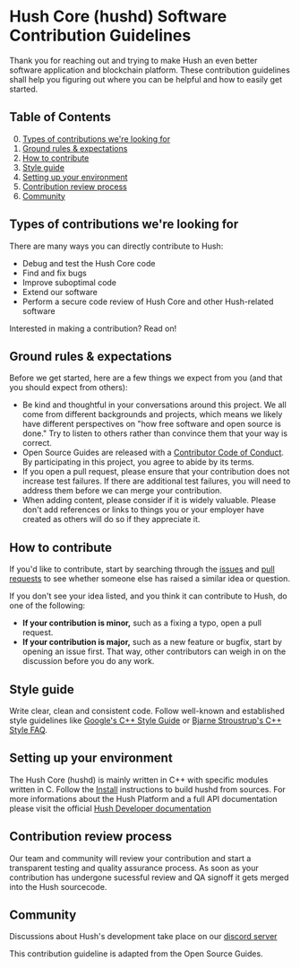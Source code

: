 
# Hush Core (hushd) Software Contribution Guidelines

Thank you for reaching out and trying to make Hush an even better software application and blockchain platform. These contribution guidelines shall help you figuring out where you can be helpful and how to easily get started.

## Table of Contents

0. [Types of contributions we're looking for](#types-of-contributions-were-looking-for)
0. [Ground rules & expectations](#ground-rules--expectations)
0. [How to contribute](#how-to-contribute)
0. [Style guide](#style-guide)
0. [Setting up your environment](#setting-up-your-environment)
0. [Contribution review process](#contribution-review-process)
0. [Community](#community)

## Types of contributions we're looking for
There are many ways you can directly contribute to Hush:

* Debug and test the Hush Core code
* Find and fix bugs
* Improve suboptimal code
* Extend our software
* Perform a secure code review of Hush Core and other Hush-related software

Interested in making a contribution? Read on!

## Ground rules & expectations

Before we get started, here are a few things we expect from you (and that you should expect from others):

* Be kind and thoughtful in your conversations around this project. We all come from different backgrounds and projects, which means we likely have different perspectives on "how free software and open source is done." Try to listen to others rather than convince them that your way is correct.
* Open Source Guides are released with a [Contributor Code of Conduct](./code_of_conduct.md). By participating in this project, you agree to abide by its terms.
* If you open a pull request, please ensure that your contribution does not increase test failures. If there are additional test failures, you will need to address them before we can merge your contribution.
* When adding content, please consider if it is widely valuable. Please don't add references or links to things you or your employer have created as others will do so if they appreciate it.

## How to contribute

If you'd like to contribute, start by searching through the [issues](https://github.com/MyHush/hush3/issues) and [pull requests](https://github.com/MyHush/hush3/pulls) to see whether someone else has raised a similar idea or question.

If you don't see your idea listed, and you think it can contribute to Hush, do one of the following:
* **If your contribution is minor,** such as a fixing a typo, open a pull request.
* **If your contribution is major,** such as a new feature or bugfix, start by opening an issue first. That way, other contributors can weigh in on the discussion before you do any work.

## Style guide
Write clear, clean and consistent code. Follow well-known and established style guidelines like [Google's C++ Style Guide](https://google.github.io/styleguide/cppguide.html) or [Bjarne Stroustrup's C++ Style FAQ](http://www.stroustrup.com/bs_faq2.html).

## Setting up your environment

The Hush Core (hushd) is mainly written in C++ with specific modules written in C. Follow the [Install](https://github.com/MyHush/hush3/blob/master/INSTALL.md) instructions to build hushd from sources. For more informations about the Hush Platform and a full API documentation please visit the official [Hush Developer documentation](https://gilardh.github.io/dev-website/developers/)

## Contribution review process

Our team and community will review your contribution and start a transparent testing and quality assurance process. As soon as your contribution has undergone sucessful review and QA signoff it gets merged into the Hush sourcecode. 

## Community

Discussions about Hush's development take place on our [discord server](https://myhush.org/discord/)

This contribution guideline is adapted from the Open Source Guides.
